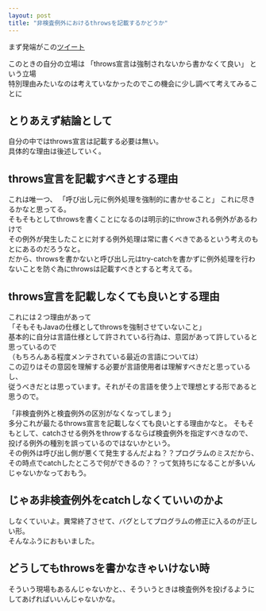 ```yaml
---
layout: post
title: "非検査例外におけるthrowsを記載するかどうか"
---
```


まず発端がこの[ツイート](https://twitter.com/302_gf/status/1014344249037320192?s=12)

このときの自分の立場は
「throws宣言は強制されないから書かなくて良い」
という立場  
特別理由みたいなのは考えていなかったのでこの機会に少し調べて考えてみることに

## とりあえず結論として
自分の中ではthrows宣言は記載する必要は無い。  
具体的な理由は後述していく。

## throws宣言を記載すべきとする理由
これは唯一つ、
「呼び出し元に例外処理を強制的に書かせること」
これに尽きるかなと思ってる。  
そもそもとしてthrowsを書くことになるのは明示的にthrowされる例外があるわけで  
その例外が発生したことに対する例外処理は常に書くべきであるという考えのもとにあるのだろうなと。  
だから、throwsを書かないと呼び出し元はtry-catchを書かずに例外処理を行わないことを防ぐ為にthrowsは記載すべきとすると考えてる。

## throws宣言を記載しなくても良いとする理由
これには２つ理由があって  
「そもそもJavaの仕様としてthrowsを強制させていないこと」  
基本的に自分は言語仕様として許されている行為は、意図があって許していると思っているので  
（もちろんある程度メンテされている最近の言語については）  
この辺りはその意図を理解する必要が言語使用者は理解すべきだと思っているし、  
従うべきだとは思っています。それがその言語を使う上で理想とする形であると思うので。

「非検査例外と検査例外の区別がなくなってしまう」  
多分これが最たるthrows宣言を記載しなくても良いとする理由かなと。
そもそもとして、catchさせる例外をthrowするならば検査例外を指定すべきなので、  
投げる例外の種別を誤っているのではないかという。  
その例外は呼び出し側が悪くて発生するんだよね？？プログラムのミスだから、その時点でcatchしたところで何ができるの？？って気持ちになることが多いんじゃないかなっておもう。

## じゃあ非検査例外をcatchしなくていいのかよ
しなくていいよ。異常終了させて、バグとしてプログラムの修正に入るのが正しい形。  
そんなふうにおもいました。

## どうしてもthrowsを書かなきゃいけない時
そういう現場もあるんじゃないかと、、そういうときは検査例外を投げるようにしてあげればいいんじゃないかな。
